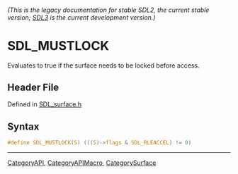 ###### (This is the legacy documentation for stable SDL2, the current stable version; [SDL3](https://wiki.libsdl.org/SDL3/) is the current development version.)
# SDL_MUSTLOCK

Evaluates to true if the surface needs to be locked before access.

## Header File

Defined in [SDL_surface.h](https://github.com/libsdl-org/SDL/blob/SDL2/include/SDL_surface.h)

## Syntax

```c
#define SDL_MUSTLOCK(S) (((S)->flags & SDL_RLEACCEL) != 0)
```

----
[CategoryAPI](CategoryAPI), [CategoryAPIMacro](CategoryAPIMacro), [CategorySurface](CategorySurface)


